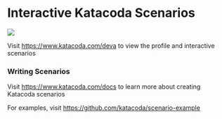 # Interactive Katacoda Scenarios

[![](http://shields.katacoda.com/katacoda/deva/count.svg)](https://www.katacoda.com/deva "Get your profile on Katacoda.com")

Visit https://www.katacoda.com/deva to view the profile and interactive scenarios

### Writing Scenarios
Visit https://www.katacoda.com/docs to learn more about creating Katacoda scenarios

For examples, visit https://github.com/katacoda/scenario-example
